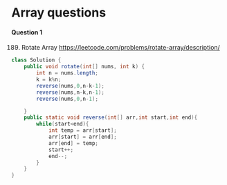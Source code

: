 # Array questions


#### Question 1
189. Rotate Array
https://leetcode.com/problems/rotate-array/description/

```java
class Solution {
    public void rotate(int[] nums, int k) { 
        int n = nums.length;
        k = k%n;
        reverse(nums,0,n-k-1);
        reverse(nums,n-k,n-1);
        reverse(nums,0,n-1);

    }
    public static void reverse(int[] arr,int start,int end){
        while(start<end){
            int temp = arr[start];
            arr[start] = arr[end];
            arr[end] = temp;
            start++;
            end--;
        }
    }
}       
```


